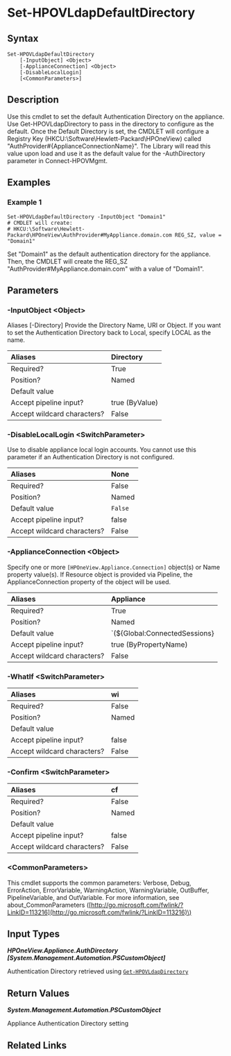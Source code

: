 ﻿---
description: Configure Authentication Directory default directory.
---

# Set-HPOVLdapDefaultDirectory

## Syntax

```text
Set-HPOVLdapDefaultDirectory
    [-InputObject] <Object>
    [-ApplianceConnection] <Object>
    [-DisableLocalLogin]
    [<CommonParameters>]
```

## Description

Use this cmdlet to set the default Authentication Directory on the appliance.  Use Get-HPOVLdapDirectory to pass in the directory to configure as the default.  Once the Default Directory is set, the CMDLET will configure a Registry Key (HKCU:\Software\Hewlett-Packard\HPOneView) called "AuthProvider#{ApplianceConnectionName}".  The Library will read this value upon load and use it as the default value for the -AuthDirectory parameter in Connect-HPOVMgmt.

## Examples

###  Example 1 

```text
Set-HPOVLdapDefaultDirectory -InputObject "Domain1"
# CMDLET will create:
# HKCU:\Software\Hewlett-Packard\HPOneView\AuthProvider#MyAppliance.domain.com REG_SZ, value = "Domain1"
```

Set "Domain1" as the default authentication directory for the appliance.  Then, the CMDLET will create the REG_SZ "AuthProvider#MyAppliance.domain.com" with a value of "Domain1".

## Parameters

### -InputObject &lt;Object&gt;

Aliases [-Directory]
Provide the Directory Name, URI or Object.  If you want to set the Authentication Directory back to Local, specify LOCAL as the name.

| Aliases | Directory |
| :--- | :--- |
| Required? | True |
| Position? | Named |
| Default value |  |
| Accept pipeline input? | true (ByValue) |
| Accept wildcard characters? | False |

### -DisableLocalLogin &lt;SwitchParameter&gt;

Use to disable appliance local login accounts.  You cannot use this parameter if an Authentication Directory is not configured.

| Aliases | None |
| :--- | :--- |
| Required? | False |
| Position? | Named |
| Default value | `False` |
| Accept pipeline input? | false |
| Accept wildcard characters? | False |

### -ApplianceConnection &lt;Object&gt;

Specify one or more `[HPOneView.Appliance.Connection]` object(s) or Name property value(s). If Resource object is provided via Pipeline, the ApplianceConnection property of the object will be used.

| Aliases | Appliance |
| :--- | :--- |
| Required? | True |
| Position? | Named |
| Default value | `(${Global:ConnectedSessions} | ? Default)` |
| Accept pipeline input? | true (ByPropertyName) |
| Accept wildcard characters? | False |

### -WhatIf &lt;SwitchParameter&gt;



| Aliases | wi |
| :--- | :--- |
| Required? | False |
| Position? | Named |
| Default value |  |
| Accept pipeline input? | false |
| Accept wildcard characters? | False |

### -Confirm &lt;SwitchParameter&gt;



| Aliases | cf |
| :--- | :--- |
| Required? | False |
| Position? | Named |
| Default value |  |
| Accept pipeline input? | false |
| Accept wildcard characters? | False |

### &lt;CommonParameters&gt;

This cmdlet supports the common parameters: Verbose, Debug, ErrorAction, ErrorVariable, WarningAction, WarningVariable, OutBuffer, PipelineVariable, and OutVariable. For more information, see about\_CommonParameters \([http://go.microsoft.com/fwlink/?LinkID=113216](http://go.microsoft.com/fwlink/?LinkID=113216)\)

## Input Types

_**HPOneView.Appliance.AuthDirectory [System.Management.Automation.PSCustomObject]**_

Authentication Directory retrieved using [`Get-HPOVLdapDirectory`](get-hpovldapdirectory.md)

## Return Values

_**System.Management.Automation.PSCustomObject**_

Appliance Authentication Directory setting

## Related Links

